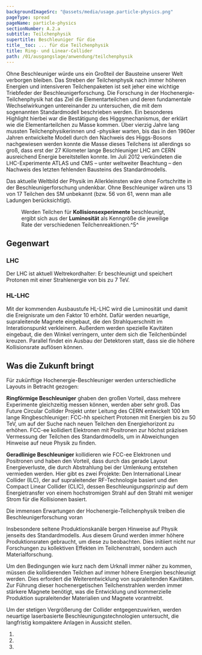 ```yaml
---
backgroundImageSrc: "@assets/media/usage.particle-physics.png"
pageType: spread
pageName: particle-physics
sectionNumber: A.2.a
subtitle: Teilchenphysik
supertitle: Beschleuniger für die
title__toc: ... für die Teilchenphysik
title: Ring- und Linear-Collider
path: /01/ausgangslage/anwendung/teilchenphysik
---
```


<div class="spread--left spread-area--intro-nutzen intro">

Ohne Beschleuniger würde uns ein Großteil der Bausteine unserer Welt verborgen bleiben. Das Streben der Teilchenphysik nach immer höheren Energien und intensiveren Teilchenpaketen ist seit jeher eine wichtige Triebfeder der Beschleunigerforschung.
Die Forschung in der Hochenergie-Teilchenphysik hat das Ziel die Elementarteilchen und deren fundamentale Wechselwirkungen untereinander zu untersuchen, die mit dem sogenannten Standardmodell beschrieben werden. Ein besonderes Highlight hierbei war die Bestätigung des Higgsmechanismus, der erklärt wie die Elementarteilchen zu Masse kommen. Über vierzig Jahre lang mussten Teilchenphysikerinnen und -physiker warten, bis das in den 1960er Jahren entwickelte Modell durch den Nachweis des Higgs-Bosons nachgewiesen werden konnte
die Masse dieses Teilchens ist allerdings so groß, dass erst der 27 Kilometer lange Beschleuniger LHC am CERN ausreichend Energie bereitstellen konnte. Im Juli 2012 verkündeten die LHC-Experimente ATLAS und CMS – unter weltweiter Beachtung – den Nachweis des letzten fehlenden Bausteins des Standardmodells.

<!--
Einige Beobachtungen – zum Beispiel von Neutrinos – deuten darauf hin, dass das Standardmodell nicht ausreichend ist und es Physik _jenseits des Standardmodells_ gibt. Neue Beschleuniger mit noch mehr Energie werden für diese Forschung gebraucht. -->

<!--
### Worauf es ankommt

Die Teilchenphysik untersucht Kollisionen von Elektronen und / oder Ionen bei hohen Energien, um daraus Rückschlüsse auf die subatomaren Grundbausteine des Universums zu ziehen. Dafür werden Doppelbeschleuniger benötigt (_Collider_), die sich bei Elektronen geradlinig gegenüberstehen und bei Ionen im selben Ringtunnel gegenläufig betrieben werden.

Diese Anlagen gilt es in Hinblick auf die erreichbaren **Teilchenenergien** sowie die **Anzahl der untersuchbaren Kollisionen** hin zu optimieren.

-->

<!--
### Superconducting radiofrequency crab cavity

The HL-LHC required the development of special radiofrequency (RF) cavities that, rather than accelerating the beam by giving it a longitudinal kick, deflect particles transversally, resulting in the rotation of the particle bunch without modifying its trajectory. Manufactured in bulk niobium, these 400 MHz superconducting RF crab cavities are extremely compact (five times smaller than the traditional elliptical shape), feature very low noise and have a very tight phase control: a pair of cavities on opposite sides of each detector must be synchronized at ~10 fs. A HL-LHC crab cavity prototype was tested in the CERN Super Proton Synchrotron (that serves as the LHC injector), which is a first for proton beams.

### High-current power lines

The magnets’ ancillary equipment, including two new large helium refrigerators and high accuracy power converters, requires the excavation of new caverns and galleries of ~1 km in length situated 100 m underground. The power converters are ~130 m away from the magnets and require power lines carrying a total of 30–100 kA direct current with minimal voltage drop. The current is transported by the newly developed superconducting links based on the recently discovered MgB2 superconductor, which is operational up to 25 K. The superconducting link requires ~1000 km of MgB2 wires that are located in flexible cryostats.

-->

</div>

<div class="spread--left spread-area--c-1 spread-area--small">

<progress-chart dimension="particleDiscoveries" :print="true"/>
<figcaption>
Das aktuelle Weltbild der Physik im Allerkleinsten wäre ohne Fortschritte in der Beschleunigerforschung undenkbar. Ohne Beschleuniger wären uns 13 von 17 Teilchen des SM unbekannt (bzw. 56 von 61, wenn man alle Ladungen berücksichtigt).
</figcaption>

<figure>
<progress-chart dimension="progress__peak_luminosity" :print="true"/>
<figcaption>

Werden Teilchen für **Kollisionsexperimente** beschleunigt, ergibt sich aus der **Luminosität** als Kenngröße die jeweilige Rate der verschiedenen Teilchenreaktionen.^5^

</figcaption>
</figure>

<!-- <figcaption>

**Bild links unten**
Rekonstruktion des Zerfalls eines Higgs-Teilchens am LHC-Detektor CMS, das für kurze Zeit aus der Energie zweier auf 7 Billionen Elektronenvolt beschleunigter Protonen entstand. (Data recorded: 2011-Oct-13 12:47:38.421105 GMT, Run / Event / LS: 178424 / 666626491 / 585)

</figcaption> -->

</div>

<div class="spread--right spread-area--c-1 spread-area--small">

## Gegenwart

### LHC

Der LHC ist aktuell Weltrekordhalter: Er beschleunigt und speichert Protonen mit einer Strahlenergie von bis zu 7 TeV.

### HL-LHC

Mit der kommenden Ausbaustufe HL-LHC wird die Luminosität und damit die Ereignisrate um den Faktor 10 erhöht. Dafür werden neuartige, supraleitende Magnete eingebaut, die den Strahlquerschnitt im Interationspunkt verkleinern. Außerdem werden spezielle Kavitäten eingebaut, die den Winkel verringern, unter dem sich die Teilchenbündel kreuzen. Parallel findet ein Ausbau der Detektoren statt, dass sie die höhere Kollisionsrate auflösen können.

</div>

<div class="spread--right spread-area--c-2 spread-area--small">

## Was die Zukunft bringt

Für zukünftige Hochenergie-Beschleuniger werden unterschiedliche Layouts in Betracht gezogen:

**Ringförmige Beschleuniger** ghaben den großen Vorteil, dass mehrere Experimente gleichzeitig messen können, werden aber sehr groß. Das Future Circular Collider Projekt unter Leitung des CERN entwickelt 100 km lange Ringbeschleuniger: FCC-hh speichert Protonen mit Energien bis zu 50 TeV, um auf der Suche nach neuen Teilchen den Energiehorizont zu erhöhen. FCC-ee kollidiert Elektronen mit Positronen zur höchst präzisen Vermessung der Teilchen des Standardmodells, um in Abweichungen Hinweise auf neue Physik zu finden.

**Geradlinige Beschleuniger** kollidieren wie FCC-ee Elektronen und Positronen und haben den Vorteil, dass durch das gerade Layout Energieverluste, die durch Abstrahlung bei der Umlenkung entstehen vermieden werden. Hier gibt es zwei Projekte: Den International Linear Collider (ILC), der auf supraleitender RF-Technologie basiert und den Compact Linear Collider (CLIC), dessen Beschleunigungsprinzip auf dem Energietransfer von einem hochstromigen Strahl auf den Strahl mit weniger Strom für die Kollisionen basiert.

</div>

<div class="spread--right spread-area--c-3 spread-area--small">

Die immensen Erwartungen der Hochenergie-Teilchenphysik treiben die Beschleunigerforschung voran

Insbesondere seltene Produktionskanäle bergen Hinweise auf Physik jenseits des Standardmodells. Aus diesem Grund werden immer höhere Produktionsraten gebraucht, um diese zu beobachten. Dies initiiert nicht nur Forschungen zu kollektiven Effekten im Teilchenstrahl, sondern auch Materialforschung.

Um den Bedingungen wie kurz nach dem Urknall immer näher zu kommen, müssen die kollidierenden Teilchen auf immer höhere Energien beschleunigt werden. Dies erfordert die Weiterentwicklung von supraleitenden Kavitäten. Zur Führung dieser hochenergetischen Teilchenstrahlen werden immer stärkere Magnete benötigt, was die Entwicklung und kommerzielle Produktion supraleitender Materialien und Magnete vorantreibt.

Um der stetigen Vergrößerung der Collider entgegenzuwirken, werden neuartige laserbasierte Beschleunigungstechnologien untersucht, die langfristig kompaktere Anlagen in Aussicht stellen.

</div>

<div class="spread--right spread-area--references--top spread-area--small">

1. <bib-ref cite-key="CERN-ESU-005"></bib-ref>
2. <bib-ref cite-key="abdussalam_abdyukhanov_etal__2019__fcc"></bib-ref>
3. <bib-ref cite-key="icfa__2022__pressemitteilung"></bib-ref>
